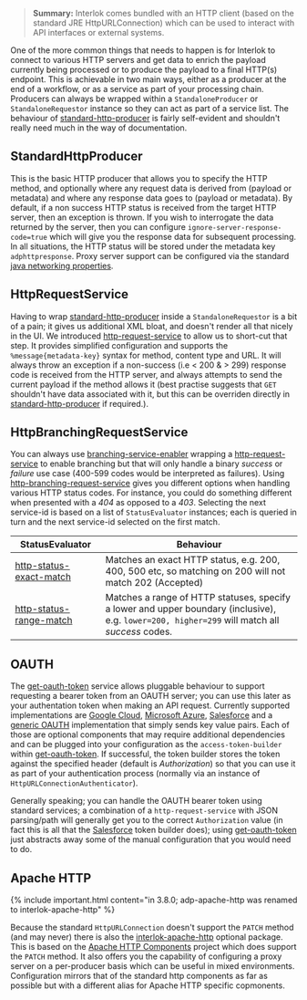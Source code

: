 > **Summary:**  Interlok comes bundled with an HTTP client (based on the standard JRE HttpURLConnection) which can be used to interact with API interfaces or external systems.

One of the more common things that needs to happen is for Interlok to connect to various HTTP servers and get data to enrich the payload currently being processed or to produce the payload to a final HTTP(s) endpoint. This is achievable in two main ways, either as a producer at the end of a workflow, or as a service as part of your processing chain. Producers can always be wrapped within a `StandaloneProducer` or `StandaloneRequestor` instance so they can act as part of a service list. The behaviour of [standard-http-producer][] is fairly self-evident and shouldn't really need much in the way of documentation.

## StandardHttpProducer

This is the basic HTTP producer that allows you to specify the HTTP method, and optionally where any request data is derived from (payload or metadata) and where any response data goes to (payload or metadata). By default, if a non success HTTP status is received from the target HTTP server, then an exception is thrown. If you wish to interrogate the data returned by the server, then you can configure `ignore-server-response-code=true` which will give you the response data for subsequent processing. In all situations, the HTTP status will be stored under the metadata key `adphttpresponse`. Proxy server support can be configured via the standard [java networking properties][].

## HttpRequestService

Having to wrap [standard-http-producer][] inside a `StandaloneRequestor` is a bit of a pain; it gives us additional XML bloat, and doesn't render all that nicely in the UI. We introduced [http-request-service][] to allow us to short-cut that step. It provides simplified configuration and supports the `%message{metadata-key}` syntax for method, content type and URL. It will always throw an exception if a non-success (i.e < 200 & > 299) response code is received from the HTTP server, and always attempts to send the current payload if the method allows it (best practise suggests that `GET` shouldn't have data associated with it, but this can be overriden directly in [standard-http-producer][] if required.).

## HttpBranchingRequestService

You can always use [branching-service-enabler][] wrapping a [http-request-service][] to enable branching but that will only handle a binary _success_ or _failure_ use case (400-599 codes would be interpreted as failures). Using [http-branching-request-service][] gives you different options when handling various HTTP status codes. For instance, you could do something different when presented with a _404_ as opposed to a _403_. Selecting the next service-id is based on a list of `StatusEvaluator` instances; each is queried in turn and the next service-id selected on the first match.

| StatusEvaluator | Behaviour |
|----|----|
|[http-status-exact-match][] | Matches an exact HTTP status, e.g. 200, 400, 500 etc, so matching on 200 will not match 202 (Accepted) |
|[http-status-range-match][] | Matches a range of HTTP statuses, specify a lower and upper boundary (inclusive), e.g. `lower=200, higher=299` will match all _success_ codes. |

## OAUTH

The [get-oauth-token][] service allows pluggable behaviour to support requesting a bearer token from an OAUTH server; you can use this later as your authentation token when making an API request. Currently supported implementations are [Google Cloud][], [Microsoft Azure][], [Salesforce][] and a [generic OAUTH][] implementation that simply sends key value pairs. Each of those are optional components that may require additional dependencies and can be plugged into your configuration as the `access-token-builder` within [get-oauth-token][]. If successful, the token builder stores the token against the specified header (default is _Authorization_) so that you can use it as part of your authentication process (normally via an instance of `HttpURLConnectionAuthenticator`).

Generally speaking; you can handle the OAUTH bearer token using standard services; a combination of a `http-request-service` with JSON parsing/path will generally get you to the correct `Authorization` value (in fact this is all that the [Salesforce][] token builder does); using [get-oauth-token][] just abstracts away some of the manual configuration that you would need to do.

## Apache HTTP

{% include important.html content="in 3.8.0; adp-apache-http was renamed to interlok-apache-http" %}

Because the standard `HttpURLConnection` doesn't support the `PATCH` method (and may never) there is also the [interlok-apache-http][] optional package. This is based on the [Apache HTTP Components][] project which does support the `PATCH` method. It also offers you the capability of configuring a proxy server on a per-producer basis which can be useful in mixed environments. Configuration mirrors that of the standard http components as far as possible but with a different alias for Apache HTTP specific copmonents.


[interlok-apache-http]: https://nexus.adaptris.net/nexus/content/groups/public/com/adaptris/interlok-apache-http/
[Apache HTTP Components]: http://hc.apache.org/
[Salesforce]: https://nexus.adaptris.net/nexus/content/groups/public/com/adaptris/interlok-oauth-salesforce/
[Microsoft Azure]: https://nexus.adaptris.net/nexus/content/groups/public/com/adaptris/interlok-oauth-azure/
[generic OAUTH]: https://nexus.adaptris.net/nexus/content/groups/public/com/adaptris/interlok-oauth-generic/
[Google Cloud]: https://nexus.adaptris.net/nexus/content/groups/public/com/adaptris/interlok-oauth-gcloud/
[get-oauth-token]: https://nexus.adaptris.net/nexus/content/sites/javadocs/com/adaptris/interlok-core/3.11-SNAPSHOT/com/adaptris/core/http/oauth/GetOauthToken.html
[standard-http-producer]: https://nexus.adaptris.net/nexus/content/sites/javadocs/com/adaptris/interlok-core/3.11-SNAPSHOT/com/adaptris/core/http/client/net/StandardHttpProducer.html
[http-request-service]: https://nexus.adaptris.net/nexus/content/sites/javadocs/com/adaptris/interlok-core/3.11-SNAPSHOT/com/adaptris/core/http/client/net/HttpRequestService.html
[http-status-exact-match]: https://nexus.adaptris.net/nexus/content/sites/javadocs/com/adaptris/interlok-core/3.11-SNAPSHOT/com/adaptris/core/http/client/ExactMatch.html
[http-status-range-match]: https://nexus.adaptris.net/nexus/content/sites/javadocs/com/adaptris/interlok-core/3.11-SNAPSHOT/com/adaptris/core/http/client/RangeMatch.html
[java networking properties]: https://docs.oracle.com/javase/8/docs/api/java/net/doc-files/net-properties.html
[branching-service-enabler]: https://nexus.adaptris.net/nexus/content/sites/javadocs/com/adaptris/interlok-core/3.11-SNAPSHOT/com/adaptris/core/services/BranchingServiceEnabler.html
[http-branching-request-service]: https://nexus.adaptris.net/nexus/content/sites/javadocs/com/adaptris/interlok-core/3.11-SNAPSHOT/com/adaptris/core/http/client/net/BranchingHttpRequestService.html
